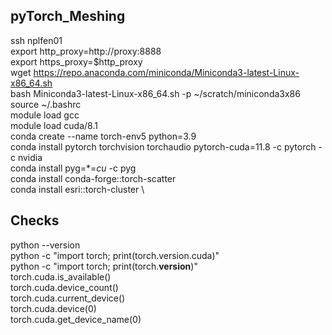 ## pyTorch_Meshing
ssh nplfen01 \
export http_proxy=http://proxy:8888 \
export https_proxy=$http_proxy \
wget https://repo.anaconda.com/miniconda/Miniconda3-latest-Linux-x86_64.sh \
bash Miniconda3-latest-Linux-x86_64.sh -p ~/scratch/miniconda3x86 \
source ~/.bashrc \
module load gcc \
module load cuda/8.1 \
conda create --name torch-env5 python=3.9 \
conda install pytorch torchvision torchaudio pytorch-cuda=11.8 -c pytorch -c nvidia \
conda install pyg=*=*cu* -c pyg \
conda install conda-forge::torch-scatter \
conda install esri::torch-cluster \
## Checks
python --version \
python -c "import torch; print(torch.version.cuda)" \
python -c "import torch; print(torch.__version__)" \
torch.cuda.is_available() \
torch.cuda.device_count() \
torch.cuda.current_device() \
torch.cuda.device(0) \
torch.cuda.get_device_name(0)

